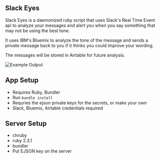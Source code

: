 Slack Eyes
---

Slack Eyes is a daemonized ruby script that uses Slack's Real Time Event api to analyze your messages and alert you when you say something that may not be using the best tone.

It uses IBM's Bluemix to analyze the tone of the message and sends a private message back to you if it thinks you could improve your wording.

The messages will be stored in Airtable for future analysis.

![Example Output](https://cloud.githubusercontent.com/assets/3074765/20502590/b8b679e0-b00c-11e6-8520-d22f30f8053a.png)

App Setup
---
- Requires Ruby, Bundler
- Run `bundle install`
- Requries the ejson private keys for the secrets, or make your own
 - Slack, Bluemix, Airtable credentials required

Server Setup
---
- chruby
- ruby 2.3.1
- bundler
- Put EJSON key on the server
